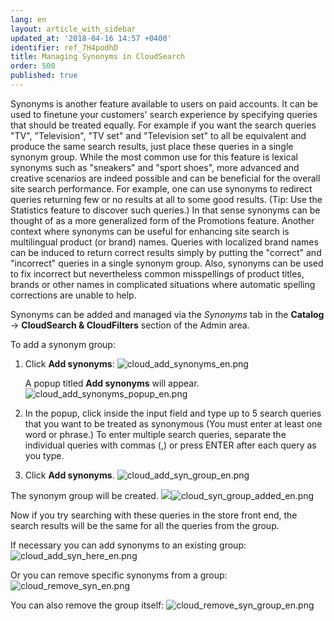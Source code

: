 ```yaml
---
lang: en
layout: article_with_sidebar
updated_at: '2018-04-16 14:57 +0400'
identifier: ref_7H4podhD
title: Managing Synonyms in CloudSearch
order: 500
published: true
---
```

Synonyms is another feature available to users on paid accounts. It can be used to fine­tune your customers' search experience by specifying queries that should be treated equally. For example if you want the search queries "TV", "Television", "TV set" and "Television set" to all be equivalent and produce the same search results, just place these queries in a single synonym group. While the most common use for this feature is lexical synonyms such as "sneakers" and "sport shoes", more advanced and creative scenarios are indeed possible and can be beneficial for the overall site search performance. For example, one can use synonyms to redirect queries returning few or no results at all to some good results. (Tip: Use the Statistics feature to discover such queries.) In that sense synonyms can be thought of as a more generalized form of the Promotions feature. Another context where synonyms can be useful for enhancing site search is multilingual product (or brand) names. Queries with localized brand names can be induced to return correct results simply by putting the "correct" and "incorrect" queries in a single synonym group. Also, synonyms can be used to fix incorrect but nevertheless common misspellings of product titles, brands or other names in complicated situations where automatic spelling corrections are unable to help. 

Synonyms can be added and managed via the _Synonyms_ tab in the **Catalog** -> **CloudSearch & CloudFilters** section of the Admin area. 

To add a synonym group:

1. Click **Add synonyms**:
   ![cloud_add_synonyms_en.png]({{site.baseurl}}/attachments/ref_7H4podhD/cloud_add_synonyms_en.png)
   
   A popup titled **Add synonyms** will appear.
   ![cloud_add_synonyms_popup_en.png]({{site.baseurl}}/attachments/ref_7H4podhD/cloud_add_synonyms_popup_en.png)
   
2. In the popup, click inside the input field and type up to 5 search queries that you want to be treated as synonymous (You must enter at least one word or phrase.) To enter multiple search queries, separate the individual queries with commas (,) or press ENTER after each query as you type.

3. Click **Add synonyms**.
   ![cloud_add_syn_group_en.png]({{site.baseurl}}/attachments/ref_7H4podhD/cloud_add_syn_group_en.png)

The synonym group will be created. 
   ![]({{site.baseurl}}/attachments/ref_7H4podhD/cloud_syn_group_added_en.png)![cloud_syn_group_added_en.png]({{site.baseurl}}/attachments/ref_7H4podhD/cloud_syn_group_added_en.png)

Now if you try searching with these queries in the store front end, the search results will be the same for all the queries from the group.

If necessary you can add synonyms to an existing group:
   ![cloud_add_syn_here_en.png]({{site.baseurl}}/attachments/ref_7H4podhD/cloud_add_syn_here_en.png)

Or you can remove specific synonyms from a group: 
   ![cloud_remove_syn_en.png]({{site.baseurl}}/attachments/ref_7H4podhD/cloud_remove_syn_en.png)

You can also remove the group itself:
   ![cloud_remove_syn_group_en.png]({{site.baseurl}}/attachments/ref_7H4podhD/cloud_remove_syn_group_en.png)
